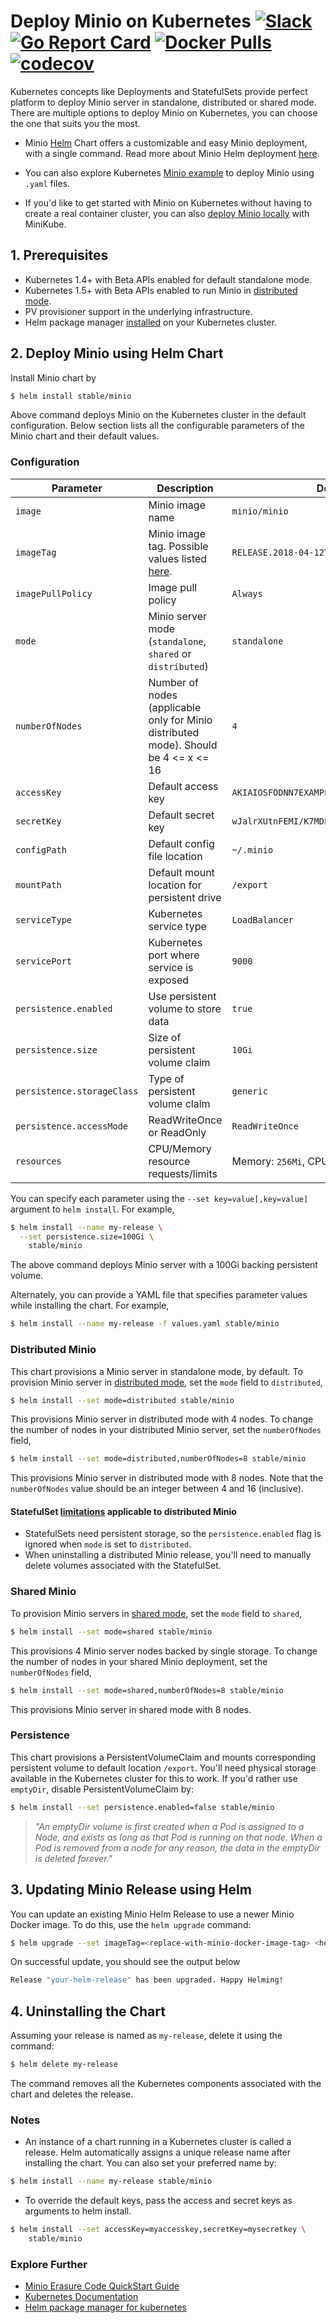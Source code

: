 # Deploy Minio on Kubernetes [![Slack](https://slack.minio.io/slack?type=svg)](https://slack.minio.io) [![Go Report Card](https://goreportcard.com/badge/minio/minio)](https://goreportcard.com/report/minio/minio) [![Docker Pulls](https://img.shields.io/docker/pulls/minio/minio.svg?maxAge=604800)](https://hub.docker.com/r/minio/minio/) [![codecov](https://codecov.io/gh/minio/minio/branch/master/graph/badge.svg)](https://codecov.io/gh/minio/minio)

Kubernetes concepts like Deployments and StatefulSets provide perfect platform to deploy Minio server in standalone, distributed or shared mode. There are multiple options to deploy Minio on Kubernetes, you can choose the one that suits you the most.

- Minio [Helm](https://helm.sh) Chart offers a customizable and easy Minio deployment, with a single command. Read more about Minio Helm deployment [here](#prerequisites).

- You can also explore Kubernetes [Minio example](https://github.com/minio/minio/blob/master/docs/orchestration/kubernetes-yaml/README.md) to deploy Minio using `.yaml` files.

- If you'd like to get started with Minio on Kubernetes without having to create a real container cluster, you can also [deploy Minio locally](https://raw.githubusercontent.com/minio/minio/master/docs/orchestration/minikube/README.md) with MiniKube.

<a name="prerequisites"></a>
## 1. Prerequisites

* Kubernetes 1.4+ with Beta APIs enabled for default standalone mode.
* Kubernetes 1.5+ with Beta APIs enabled to run Minio in [distributed mode](#distributed-minio).
* PV provisioner support in the underlying infrastructure.
* Helm package manager [installed](https://github.com/kubernetes/helm#install) on your Kubernetes cluster.

## 2. Deploy Minio using Helm Chart

Install Minio chart by

```bash
$ helm install stable/minio
```
Above command deploys Minio on the Kubernetes cluster in the default configuration. Below section lists all the configurable parameters of the Minio chart and their default values.

### Configuration

| Parameter                  | Description                         | Default                                                 |
|----------------------------|-------------------------------------|---------------------------------------------------------|
| `image`                    | Minio image name                    | `minio/minio`                                           |
| `imageTag`                 | Minio image tag. Possible values listed [here](https://hub.docker.com/r/minio/minio/tags/).| `RELEASE.2018-04-12T23-41-09Z`|
| `imagePullPolicy`          | Image pull policy                   | `Always`                                                |
| `mode`                     | Minio server mode (`standalone`, `shared` or `distributed`)| `standalone`                     |
| `numberOfNodes`            | Number of nodes (applicable only for Minio distributed mode). Should be 4 <= x <= 16 | `4`    |
| `accessKey`                | Default access key                  | `AKIAIOSFODNN7EXAMPLE`                                  |
| `secretKey`                | Default secret key                  | `wJalrXUtnFEMI/K7MDENG/bPxRfiCYEXAMPLEKEY`              |
| `configPath`               | Default config file location        | `~/.minio`                                              |
| `mountPath`                | Default mount location for persistent drive| `/export`                                        |
| `serviceType`              | Kubernetes service type             | `LoadBalancer`                                          |
| `servicePort`              | Kubernetes port where service is exposed| `9000`                                              |
| `persistence.enabled`      | Use persistent volume to store data | `true`                                                  |
| `persistence.size`         | Size of persistent volume claim     | `10Gi`                                                  |
| `persistence.storageClass` | Type of persistent volume claim     | `generic`                                               |
| `persistence.accessMode`   | ReadWriteOnce or ReadOnly           | `ReadWriteOnce`                                         |
| `resources`                | CPU/Memory resource requests/limits | Memory: `256Mi`, CPU: `100m`                            |

You can specify each parameter using the `--set key=value[,key=value]` argument to `helm install`. For example,

```bash
$ helm install --name my-release \
  --set persistence.size=100Gi \
    stable/minio
```

The above command deploys Minio server with a 100Gi backing persistent volume.

Alternately, you can provide a YAML file that specifies parameter values while installing the chart. For example,

```bash
$ helm install --name my-release -f values.yaml stable/minio
```

### Distributed Minio

This chart provisions a Minio server in standalone mode, by default. To provision Minio server in [distributed mode](https://docs.minio.io/docs/distributed-minio-quickstart-guide), set the `mode` field to `distributed`,

```bash
$ helm install --set mode=distributed stable/minio
```

This provisions Minio server in distributed mode with 4 nodes. To change the number of nodes in your distributed Minio server, set the `numberOfNodes` field,

```bash
$ helm install --set mode=distributed,numberOfNodes=8 stable/minio
```

This provisions Minio server in distributed mode with 8 nodes. Note that the `numberOfNodes` value should be an integer between 4 and 16 (inclusive).

#### StatefulSet [limitations](http://kubernetes.io/docs/concepts/abstractions/controllers/statefulsets/#limitations) applicable to distributed Minio

* StatefulSets need persistent storage, so the `persistence.enabled` flag is ignored when `mode` is set to `distributed`.
* When uninstalling a distributed Minio release, you'll need to manually delete volumes associated with the StatefulSet.

### Shared Minio

To provision Minio servers in [shared mode](https://github.com/minio/minio/blob/master/docs/shared-backend/README.md), set the `mode` field to `shared`,

```bash
$ helm install --set mode=shared stable/minio
```

This provisions 4 Minio server nodes backed by single storage. To change the number of nodes in your shared Minio deployment, set the `numberOfNodes` field,

```bash
$ helm install --set mode=shared,numberOfNodes=8 stable/minio
```

This provisions Minio server in shared mode with 8 nodes.

### Persistence

This chart provisions a PersistentVolumeClaim and mounts corresponding persistent volume to default location `/export`. You'll need physical storage available in the Kubernetes cluster for this to work. If you'd rather use `emptyDir`, disable PersistentVolumeClaim by:

```bash
$ helm install --set persistence.enabled=false stable/minio
```

> *"An emptyDir volume is first created when a Pod is assigned to a Node, and exists as long as that Pod is running on that node. When a Pod is removed from a node for any reason, the data in the emptyDir is deleted forever."*

## 3. Updating Minio Release using Helm

You can update an existing Minio Helm Release to use a newer Minio Docker image. To do this, use the `helm upgrade` command:

```bash
$ helm upgrade --set imageTag=<replace-with-minio-docker-image-tag> <helm-release-name> stable/minio
```

On successful update, you should see the output below

```bash
Release "your-helm-release" has been upgraded. Happy Helming!
```

## 4. Uninstalling the Chart

Assuming your release is named as `my-release`, delete it using the command:

```bash
$ helm delete my-release
```

The command removes all the Kubernetes components associated with the chart and deletes the release.

### Notes

* An instance of a chart running in a Kubernetes cluster is called a release. Helm automatically assigns a unique release name after installing the chart. You can also set your preferred name by:

```bash
$ helm install --name my-release stable/minio
```

* To override the default keys, pass the access and secret keys as arguments to helm install.

```bash
$ helm install --set accessKey=myaccesskey,secretKey=mysecretkey \
    stable/minio
```

### Explore Further
- [Minio Erasure Code QuickStart Guide](https://docs.minio.io/docs/minio-erasure-code-quickstart-guide)
- [Kubernetes Documentation](https://kubernetes.io/docs/home/)
- [Helm package manager for kubernetes](https://helm.sh/)
